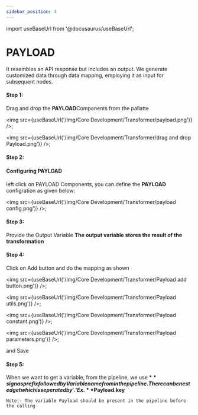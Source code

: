 ```yaml
---
sidebar_position: 4
---
```


import useBaseUrl from '@docusaurus/useBaseUrl';

# PAYLOAD

It resembles an API response but includes an output. We generate customized data through data mapping, employing it as input for subsequent nodes.

#### Step 1:
Drag and drop the **PAYLOAD**Components from the pallatte

<img src={useBaseUrl('/img/Core Development/Transformer/payload.png')} />;
 

<img src={useBaseUrl('/img/Core Development/Transformer/drag and drop Payload.png')} />;


#### Step 2:
#### Configuring PAYLOAD
left click on PAYLOAD Components, you can define the **PAYLOAD** configration as given below:

<img src={useBaseUrl('/img/Core Development/Transformer/payload config.png')} />;

#### Step 3:
Provide the Output Variable 
**The output variable stores the result of the transformation**

#### Step 4:
Click on Add button and do the mapping as shown 

<img src={useBaseUrl('/img/Core Development/Transformer/Payload add button.png')} />;

<img src={useBaseUrl('/img/Core Development/Transformer/Payload utils.png')} />; 

<img src={useBaseUrl('/img/Core Development/Transformer/Payload constant.png')} />;


<img src={useBaseUrl('/img/Core Development/Transformer/Payload parameters.png')} />;

and Save


#### Step 5:
When we want to get a variable, from the pipeline, we use **$** sign as prefix followed by Variable name from in the pipeline. There can be nested get which is seperated by '.' Ex. **$Payload.key**

`Note:- The variable Payload should be present in the pipeline before the calling`